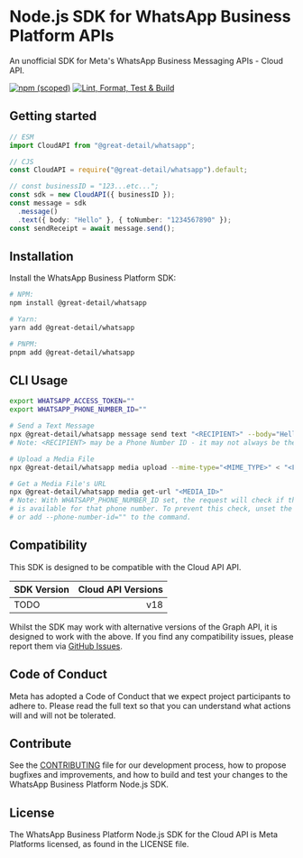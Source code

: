 <!-- Copyright (c) Meta Platforms, Inc. and affiliates.
All rights reserved.

This source code is licensed under the license found in the
LICENSE file in the root directory of this source tree.
-->

# Node.js SDK for WhatsApp Business Platform APIs

An unofficial SDK for Meta's WhatsApp Business Messaging APIs - Cloud API.

[![npm (scoped)][]][sdk-npmjs] [![Lint, Format, Test & Build][]][sdk-ci]

[npm (scoped)]: https://img.shields.io/npm/v/%40great-detail/whatsapp
[sdk-npmjs]: https://www.npmjs.com/package/@great-detail/whatsapp
[Lint, Format, Test & Build]:
  https://github.com/great-detail/WhatsApp-Nodejs-SDK/actions/workflows/nodejs.ci.yml/badge.svg
[sdk-ci]:
  https://github.com/great-detail/WhatsApp-Nodejs-SDK/actions/workflows/nodejs.ci.yml

## Getting started

<!-- TODO -->

```typescript
// ESM
import CloudAPI from "@great-detail/whatsapp";

// CJS
const CloudAPI = require("@great-detail/whatsapp").default;

// const businessID = "123...etc...";
const sdk = new CloudAPI({ businessID });
const message = sdk
  .message()
  .text({ body: "Hello" }, { toNumber: "1234567890" });
const sendReceipt = await message.send();
```

## Installation

Install the WhatsApp Business Platform SDK:

```bash
# NPM:
npm install @great-detail/whatsapp

# Yarn:
yarn add @great-detail/whatsapp

# PNPM:
pnpm add @great-detail/whatsapp
```

## CLI Usage

```bash
export WHATSAPP_ACCESS_TOKEN=""
export WHATSAPP_PHONE_NUMBER_ID=""

# Send a Text Message
npx @great-detail/whatsapp message send text "<RECIPIENT>" --body="Hello, World!"
# Note: <RECIPIENT> may be a Phone Number ID - it may not always be the phone number itself.

# Upload a Media File
npx @great-detail/whatsapp media upload --mime-type="<MIME_TYPE>" < "<FILE_FROM_STDIN>"

# Get a Media File's URL
npx @great-detail/whatsapp media get-url "<MEDIA_ID>"
# Note: With WHATSAPP_PHONE_NUMBER_ID set, the request will check if the media
# is available for that phone number. To prevent this check, unset the env var
# or add --phone-number-id="" to the command.
```

## Compatibility

This SDK is designed to be compatible with the Cloud API API.

| SDK Version | Cloud API Versions |
| :---------- | -----------------: |
| TODO        |                v18 |

Whilst the SDK may work with alternative versions of the Graph API, it is
designed to work with the above. If you find any compatibility issues, please
report them via
[GitHub Issues](https://github.com/great-detail/WhatsApp-Nodejs-SDK/issues).

## Code of Conduct

Meta has adopted a Code of Conduct that we expect project participants to adhere
to. Please read the full text so that you can understand what actions will and
will not be tolerated.

## Contribute

See the [CONTRIBUTING](CONTRIBUTING.md) file for our development process, how to
propose bugfixes and improvements, and how to build and test your changes to the
WhatsApp Business Platform Node.js SDK.

## License

The WhatsApp Business Platform Node.js SDK for the Cloud API is Meta Platforms
licensed, as found in the LICENSE file.
